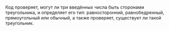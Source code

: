 Код проверяет, могут ли три введённых числа быть сторонами треугольника, и определяет его тип: равносторонний, равнобедренный, прямоугольный или обычный, а также проверяет, существует ли такой треугольник.
